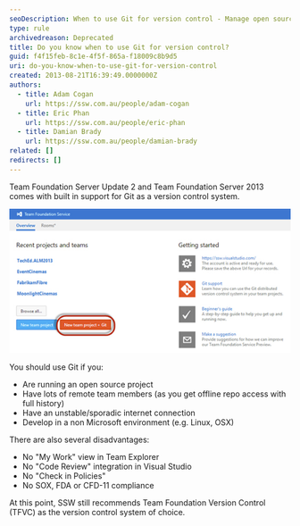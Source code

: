 ```yaml
---
seoDescription: When to use Git for version control - Manage open source projects, remote teams, or unstable internet connections with built-in support from Team Foundation Server Update 2 and 2013.
type: rule
archivedreason: Deprecated
title: Do you know when to use Git for version control?
guid: f4f15feb-8c1e-4f5f-865a-f18009c8b9d5
uri: do-you-know-when-to-use-git-for-version-control
created: 2013-08-21T16:39:49.0000000Z
authors:
  - title: Adam Cogan
    url: https://ssw.com.au/people/adam-cogan
  - title: Eric Phan
    url: https://ssw.com.au/people/eric-phan
  - title: Damian Brady
    url: https://ssw.com.au/people/damian-brady
related: []
redirects: []
---
```


Team Foundation Server Update 2 and Team Foundation Server 2013 comes with built in support for Git as a version control system.

<!--endintro-->

![Figure: How you start using Git on TFS](git-screen.jpg)

You should use Git if you:

* Are running an open source project
* Have lots of remote team members (as you get offline repo access with full history)
* Have an unstable/sporadic internet connection
* Develop in a non Microsoft environment (e.g. Linux, OSX)

There are also several disadvantages:

* No "My Work" view in Team Explorer
* No "Code Review" integration in Visual Studio
* No "Check in Policies"
* No SOX, FDA or CFD-11 compliance

At this point, SSW still recommends Team Foundation Version Control (TFVC) as the version control system of choice.
